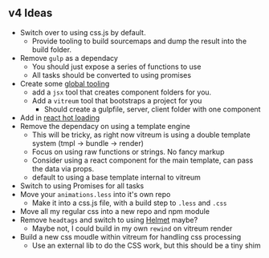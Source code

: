 ## v4 Ideas
- Switch over to using css.js by default.
  - Provide tooling to build sourcemaps and dump the result into the build folder.
- Remove `gulp` as a dependacy
  - You should just expose a series of functions to use
  - All tasks should be converted to using promises
- Create some [global tooling](https://docs.npmjs.com/files/package.json#bin)
  - add a `jsx` tool that creates component folders for you. 
  - Add a `vitreum` tool that bootstraps a project for you
    - Should create a gulpfile, server, client folder with one component 
- Add in [react hot loading](https://github.com/milankinen/livereactload)
- Remove the dependacy on using a template engine
  - This will be tricky, as right now vitreum is using a double template system (tmpl -> bundle -> render)
  - Focus on using raw functions or strings. No fancy markup
  - Consider using a react component for the main template, can pass the data via props.
  - default to using a base template internal to vitreum
- Switch to using Promises for all tasks
- Move your `animations.less` into it's own repo
  - Make it into a css.js file, with a build step to `.less` and `.css`
- Move all my regular css into a new repo and npm module
- Remove `headtags` and switch to using [Helmet](https://github.com/nfl/react-helmet) maybe?
  - Maybe not, I could build in my own `rewind` on vitreum render
- Build a new css moudle within vitreum for handling css processing
  - Use an external lib to do the CSS work, but this should be a tiny shim 
